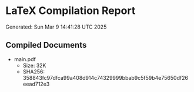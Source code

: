 # LaTeX Compilation Report
Generated: Sun Mar  9 14:41:28 UTC 2025
## Compiled Documents
- main.pdf
  - Size: 32K
  - SHA256: 358843fc97dfca99a408d914c74329999bbab9c5f59b4e75650df26eead712e3
